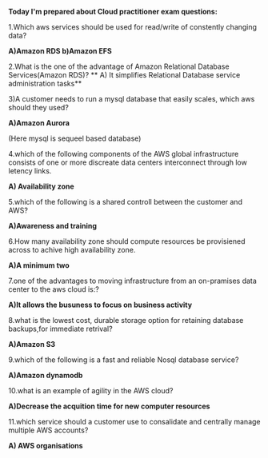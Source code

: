 **Today I'm prepared about Cloud practitioner exam questions:**

1.Which aws services should be used for read/write of constently changing   
  data?

**A)Amazon RDS
  b)Amazon EFS**

2.What is the one of the advantage of Amazon Relational Database Services(Amazon RDS)?
**
A) It simplifies Relational Database service administration tasks**

3)A customer needs to run a mysql database that easily scales, which aws  
  should they used?

**A)Amazon Aurora**

(Here mysql is sequeel based database)

4.which of the following components of the AWS global infrastructure consists of one or more discreate data centers interconnect through low letency links.

**A) Availability zone**

5.which of the following is a shared controll between the customer and AWS?

**A)Awareness and training**

6.How many availability zone should compute resources be provisiened  
   across to achive high availability zone.

**A)A minimum two**

7.one of the advantages to moving infrastructure from an on-pramises data 
  center to the aws cloud is:?

**A)It allows the busuness to focus on business activity**

8.what is the lowest cost, durable storage option for retaining database  
  backups,for immediate retrival?

**A)Amazon S3**

9.which of the following is a fast and reliable Nosql database service?

**A)Amazon dynamodb**

10.what is an example of agility in the AWS cloud?

**A)Decrease the acquition time for new computer resources**

11.which service should a customer use to consalidate and centrally manage  
   multiple AWS accounts?

**A) AWS organisations**
